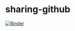 # sharing-github


[![Binder](https://mybinder.org/badge_logo.svg)](https://mybinder.org/v2/gh/Hudsonbat1/sharing-github/main?filepath=Police%20Shooting%20FINAL%202.ipynb)



